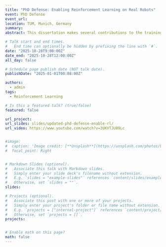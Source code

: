 ```yaml
---
title: "PhD Defense: Enabling Reinforcement Learning on Real Robots"
event: PhD Defense
event_url:
location: TUM, Munich, Germany
summary:
abstract: This dissertation makes several contributions to the training of reinforcement learning agents directly on real robots. It introduces a reliable software suite and a new exploration strategy to replace the standard step-based one. The thesis also explores additional types of expert knowledge to guide RL, focusing on an elastic neck and quadruped locomotion. The presented approaches are extensively validated through experiments on four different robots.

# Talk start and end times.
#   End time can optionally be hidden by prefixing the line with `#`.
date: "2025-10-28T9:00:00Z"
date_end: "2025-10-28T12:00:00Z"
all_day: false

# Schedule page publish date (NOT talk date).
publishDate: "2025-01-01T00:08:00Z"

authors:
  - admin
tags:
  - Reinforcement Learning

# Is this a featured talk? (true/false)
featured: false

url_project:
url_slides: slides/updated-phd-defense-enable-rl/
url_video: https://www.youtube.com/watch?v=3UKVTJU89Lc


#image:
#  caption: 'Image credit: [**Unsplash**](https://unsplash.com/photos/bzdhc5b3Bxs)'
#  focal_point: Right


# Markdown Slides (optional).
#   Associate this talk with Markdown slides.
#   Simply enter your slide deck's filename without extension.
#   E.g. `slides = "example-slides"` references `content/slides/example-slides.md`.
#   Otherwise, set `slides = ""`.
slides:

# Projects (optional).
#   Associate this post with one or more of your projects.
#   Simply enter your project's folder or file name without extension.
#   E.g. `projects = ["internal-project"]` references `content/project/deep-learning/index.md`.
#   Otherwise, set `projects = []`.
projects:


# Enable math on this page?
math: false
---
```

